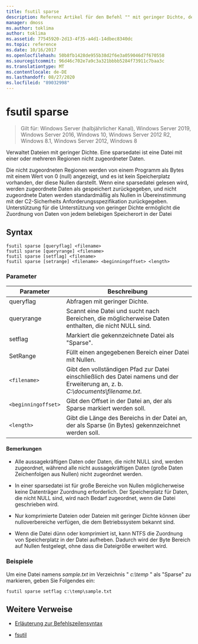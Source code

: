```yaml
---
title: fsutil sparse
description: Referenz Artikel für den Befehl "" mit geringer Dichte, der sparsesdateien verwaltet.
manager: dmoss
ms.author: toklima
author: toklima
ms.assetid: 77545920-2d13-4f35-a4d1-14dbec8340dc
ms.topic: reference
ms.date: 10/16/2017
ms.openlocfilehash: 50b8fb1428de955b38d2f6e3a059046d7f670558
ms.sourcegitcommit: 96d46c702e7a9c3a321bbbb5284f73911c7baa3c
ms.translationtype: MT
ms.contentlocale: de-DE
ms.lasthandoff: 08/27/2020
ms.locfileid: "89032998"
---
```

# <a name="fsutil-sparse"></a>fsutil sparse

> Gilt für: Windows Server (halbjährlicher Kanal), Windows Server 2019, Windows Server 2016, Windows 10, Windows Server 2012 R2, Windows 8.1, Windows Server 2012, Windows 8

Verwaltet Dateien mit geringer Dichte. Eine sparsedatei ist eine Datei mit einer oder mehreren Regionen nicht zugeordneter Daten.

Die nicht zugeordneten Regionen werden von einem Programm als Bytes mit einem Wert von 0 (null) angezeigt, und es ist kein Speicherplatz vorhanden, der diese Nullen darstellt. Wenn eine sparsedatei gelesen wird, werden zugeordnete Daten als gespeichert zurückgegeben, und nicht zugeordnete Daten werden standardmäßig als Nullen in Übereinstimmung mit der C2-Sicherheits Anforderungsspezifikation zurückgegeben. Unterstützung für die Unterstützung von geringer Dichte ermöglicht die Zuordnung von Daten von jedem beliebigen Speicherort in der Datei

## <a name="syntax"></a>Syntax

```
fsutil sparse [queryflag] <filename>
fsutil sparse [queryrange] <filename>
fsutil sparse [setflag] <filename>
fsutil sparse [setrange] <filename> <beginningoffset> <length>
```

### <a name="parameters"></a>Parameter

| Parameter | Beschreibung |
| --------- | ----------- |
| queryflag | Abfragen mit geringer Dichte. |
| queryrange | Scannt eine Datei und sucht nach Bereichen, die möglicherweise Daten enthalten, die nicht NULL sind. |
| setflag | Markiert die gekennzeichnete Datei als "Sparse". |
| SetRange | Füllt einen angegebenen Bereich einer Datei mit Nullen. |
| `<filename>` | Gibt den vollständigen Pfad zur Datei einschließlich des Datei namens und der Erweiterung an, z. b. *C:\documents\filename.txt*. |
| `<beginningoffset>` | Gibt den Offset in der Datei an, der als Sparse markiert werden soll. |
| `<length>` | Gibt die Länge des Bereichs in der Datei an, der als Sparse (in Bytes) gekennzeichnet werden soll. |

#### <a name="remarks"></a>Bemerkungen

- Alle aussagekräftigen Daten oder Daten, die nicht NULL sind, werden zugeordnet, während alle nicht aussagekräftigen Daten (große Daten Zeichenfolgen aus Nullen) nicht zugeordnet werden.

- In einer sparsedatei ist für große Bereiche von Nullen möglicherweise keine Datenträger Zuordnung erforderlich. Der Speicherplatz für Daten, die nicht NULL sind, wird nach Bedarf zugeordnet, wenn die Datei geschrieben wird.

- Nur komprimierte Dateien oder Dateien mit geringer Dichte können über nulloverbereiche verfügen, die dem Betriebssystem bekannt sind.

- Wenn die Datei dünn oder komprimiert ist, kann NTFS die Zuordnung von Speicherplatz in der Datei aufheben. Dadurch wird der Byte Bereich auf Nullen festgelegt, ohne dass die Dateigröße erweitert wird.

### <a name="examples"></a>Beispiele

Um eine Datei namens *sample.txt* im Verzeichnis " *c:\temp* " als "Sparse" zu markieren, geben Sie Folgendes ein:

```
fsutil sparse setflag c:\temp\sample.txt
```

## <a name="additional-references"></a>Weitere Verweise

- [Erläuterung zur Befehlszeilensyntax](command-line-syntax-key.md)

- [fsutil](fsutil.md)
